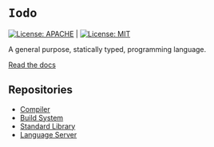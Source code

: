 # `Iodo`

[![License: APACHE](https://img.shields.io/badge/License-Apache_2.0-blue.svg)](https://opensource.org/licenses/Apache-2.0) |
[![License: MIT](https://img.shields.io/badge/License-MIT-yellow.svg)](https://opensource.org/licenses/MIT)

A general purpose, statically typed, programming language.

[Read the docs](https://www.iodo-lang.io)

## Repositories
- [Compiler](https://www.github.com/iodo-lang/iodo-c)
- [Build System](https://www.github.com/iodo-lang/halogen)
- [Standard Library](https://www.github.com/iodo-lang/iodo-std)
- [Language Server](https://www.github.com/iodo-lang/iodo-ls)

